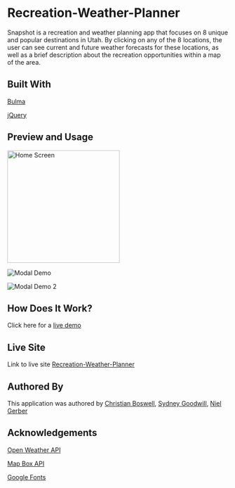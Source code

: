 # Recreation-Weather-Planner

Snapshot is a recreation and weather planning app that focuses on 8 unique and popular destinations in Utah. By clicking on any of the 8 locations, the user can see current and future weather forecasts for these locations, as well as a brief description about the recreation opportunities within a map of the area.

## Built With 
[Bulma](https://bulma.io/) 

[jQuery](https://api.jquery.com/)


## Preview and Usage

<img src="https://github.com/cboswel1/Recreation-Weather-Planner/blob/master/Assets/HomescreenDemo.png?raw=true" height="256" title="Home Screen">

![Modal Demo](https://github.com/cboswel1/Recreation-Weather-Planner/blob/master/Assets/ModalDemo1.png?raw=true) 

![Modal Demo 2](https://github.com/cboswel1/Recreation-Weather-Planner/blob/master/Assets/ModalDemo2.png?raw=true)

## How Does It Work? 

Click here for a [live demo]()

## Live Site 
Link to live site [Recreation-Weather-Planner](https://cboswel1.github.io/Recreation-Weather-Planner/) 

## Authored By 
This application was authored by [Christian Boswell](https://github.com/cboswel1), [Sydney Goodwill](https://github.com/SydneyGoodwill), [Niel Gerber](https://github.com/Nggerber)  

## Acknowledgements 
[Open Weather API](https://openweathermap.org/) 

[Map Box API](https://www.mapbox.com/)

[Google Fonts](https://fonts.google.com/)